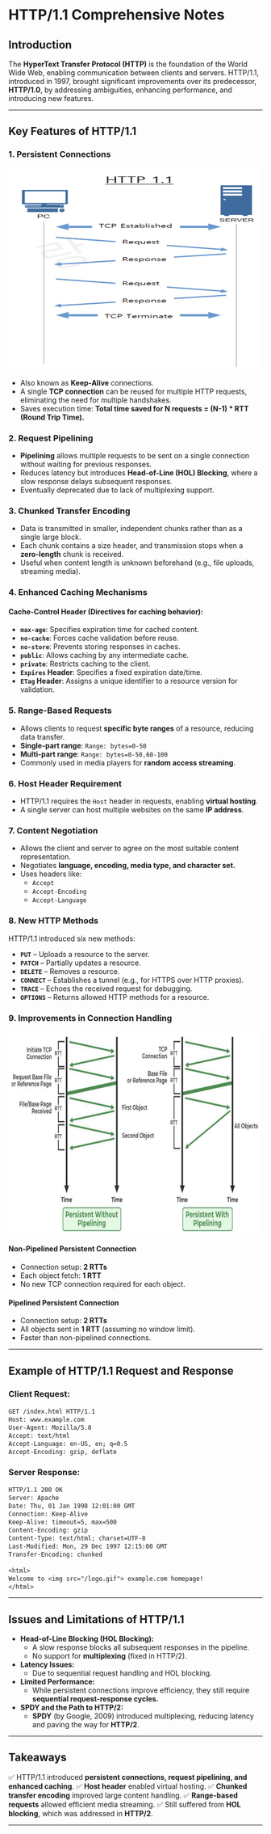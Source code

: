 # HTTP/1.1 Comprehensive Notes

## Introduction
The **HyperText Transfer Protocol (HTTP)** is the foundation of the World Wide Web, enabling communication between clients and servers. HTTP/1.1, introduced in 1997, brought significant improvements over its predecessor, **HTTP/1.0**, by addressing ambiguities, enhancing performance, and introducing new features.

---

## Key Features of HTTP/1.1

### 1. Persistent Connections

<img src="asset/1.1_persistent.png" height=400 width=500>

- Also known as **Keep-Alive** connections.
- A single **TCP connection** can be reused for multiple HTTP requests, eliminating the need for multiple handshakes.
- Saves execution time: **Total time saved for N requests = (N-1) * RTT (Round Trip Time).**

### 2. Request Pipelining
- **Pipelining** allows multiple requests to be sent on a single connection without waiting for previous responses.
- Reduces latency but introduces **Head-of-Line (HOL) Blocking**, where a slow response delays subsequent responses.
- Eventually deprecated due to lack of multiplexing support.

### 3. Chunked Transfer Encoding
- Data is transmitted in smaller, independent chunks rather than as a single large block.
- Each chunk contains a size header, and transmission stops when a **zero-length** chunk is received.
- Useful when content length is unknown beforehand (e.g., file uploads, streaming media).

### 4. Enhanced Caching Mechanisms
#### **Cache-Control Header** (Directives for caching behavior):
- **`max-age`**: Specifies expiration time for cached content.
- **`no-cache`**: Forces cache validation before reuse.
- **`no-store`**: Prevents storing responses in caches.
- **`public`**: Allows caching by any intermediate cache.
- **`private`**: Restricts caching to the client.
- **`Expires` Header**: Specifies a fixed expiration date/time.
- **`ETag` Header**: Assigns a unique identifier to a resource version for validation.

### 5. Range-Based Requests
- Allows clients to request **specific byte ranges** of a resource, reducing data transfer.
- **Single-part range**: `Range: bytes=0-50`
- **Multi-part range**: `Range: bytes=0-50,60-100`
- Commonly used in media players for **random access streaming**.

### 6. Host Header Requirement
- HTTP/1.1 requires the `Host` header in requests, enabling **virtual hosting**.
- A single server can host multiple websites on the same **IP address**.

### 7. Content Negotiation
- Allows the client and server to agree on the most suitable content representation.
- Negotiates **language, encoding, media type, and character set.**
- Uses headers like:
  - `Accept`
  - `Accept-Encoding`
  - `Accept-Language`
  
### 8. New HTTP Methods
HTTP/1.1 introduced six new methods:
- **`PUT`** – Uploads a resource to the server.
- **`PATCH`** – Partially updates a resource.
- **`DELETE`** – Removes a resource.
- **`CONNECT`** – Establishes a tunnel (e.g., for HTTPS over HTTP proxies).
- **`TRACE`** – Echoes the received request for debugging.
- **`OPTIONS`** – Returns allowed HTTP methods for a resource.

### 9. Improvements in Connection Handling

<img src="asset/persistent_http.png" height=400 width=500>

#### **Non-Pipelined Persistent Connection**
- Connection setup: **2 RTTs**
- Each object fetch: **1 RTT**
- No new TCP connection required for each object.

#### **Pipelined Persistent Connection**
- Connection setup: **2 RTTs**
- All objects sent in **1 RTT** (assuming no window limit).
- Faster than non-pipelined connections.

---

## Example of HTTP/1.1 Request and Response

### Client Request:
```http
GET /index.html HTTP/1.1
Host: www.example.com
User-Agent: Mozilla/5.0
Accept: text/html
Accept-Language: en-US, en; q=0.5
Accept-Encoding: gzip, deflate
```

### Server Response:
```http
HTTP/1.1 200 OK
Server: Apache
Date: Thu, 01 Jan 1998 12:01:00 GMT
Connection: Keep-Alive
Keep-Alive: timeout=5, max=500
Content-Encoding: gzip
Content-Type: text/html; charset=UTF-8
Last-Modified: Mon, 29 Dec 1997 12:15:00 GMT
Transfer-Encoding: chunked

<html>
Welcome to <img src="/logo.gif"> example.com homepage!
</html>
```

---

## Issues and Limitations of HTTP/1.1
- **Head-of-Line Blocking (HOL Blocking):**
  - A slow response blocks all subsequent responses in the pipeline.
  - No support for **multiplexing** (fixed in HTTP/2).
- **Latency Issues:**
  - Due to sequential request handling and HOL blocking.
- **Limited Performance:**
  - While persistent connections improve efficiency, they still require **sequential request-response cycles.**
- **SPDY and the Path to HTTP/2:**
  - **SPDY** (by Google, 2009) introduced multiplexing, reducing latency and paving the way for **HTTP/2**.

---

## Takeaways
✅ HTTP/1.1 introduced **persistent connections, request pipelining, and enhanced caching**.
✅ **Host header** enabled virtual hosting.
✅ **Chunked transfer encoding** improved large content handling.
✅ **Range-based requests** allowed efficient media streaming.
✅ Still suffered from **HOL blocking**, which was addressed in **HTTP/2**.

---
